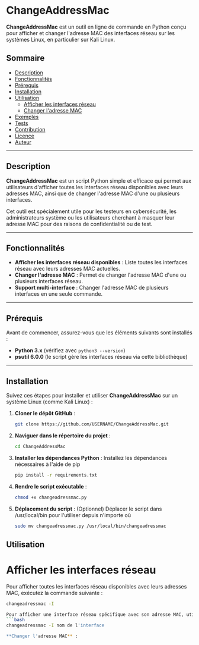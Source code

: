 # ChangeAddressMac

**ChangeAddressMac** est un outil en ligne de commande en Python conçu pour afficher et changer l'adresse MAC des interfaces réseau sur les systèmes Linux, en particulier sur Kali Linux.

## Sommaire
- [Description](#description)
- [Fonctionnalités](#fonctionnalités)
- [Prérequis](#prérequis)
- [Installation](#installation)
- [Utilisation](#utilisation)
    - [Afficher les interfaces réseau](#afficher-les-interfaces-réseau)
    - [Changer l'adresse MAC](#changer-ladresse-mac)
- [Exemples](#exemples)
- [Tests](#tests)
- [Contribution](#contribution)
- [Licence](#licence)
- [Auteur](#auteur)

---

## Description

**ChangeAddressMac** est un script Python simple et efficace qui permet aux utilisateurs d'afficher toutes les interfaces réseau disponibles avec leurs adresses MAC, ainsi que de changer l'adresse MAC d'une ou plusieurs interfaces.

Cet outil est spécialement utile pour les testeurs en cybersécurité, les administrateurs système ou les utilisateurs cherchant à masquer leur adresse MAC pour des raisons de confidentialité ou de test.

---

## Fonctionnalités

- **Afficher les interfaces réseau disponibles** : Liste toutes les interfaces réseau avec leurs adresses MAC actuelles.
- **Changer l'adresse MAC** : Permet de changer l'adresse MAC d'une ou plusieurs interfaces réseau.
- **Support multi-interface** : Changer l'adresse MAC de plusieurs interfaces en une seule commande.

---

## Prérequis

Avant de commencer, assurez-vous que les éléments suivants sont installés :

- **Python 3.x** (vérifiez avec `python3 --version`)
- **psutil 6.0.0** (le script gère les interfaces réseau via cette bibliothèque)

---

## Installation

Suivez ces étapes pour installer et utiliser **ChangeAddressMac** sur un système Linux (comme Kali Linux) :

1. **Cloner le dépôt GitHub** :
   
   ```bash
   git clone https://github.com/USERNAME/ChangeAddressMac.git
2. **Naviguer dans le répertoire du projet** :
   ```bash
   cd ChangeAddressMac
3. **Installer les dépendances Python** :
   Installez les dépendances nécessaires à l'aide de pip
   ```bash
   pip install -r requirements.txt
4. **Rendre le script exécutable** :
   ```bash
   chmod +x changeadressmac.py
5. **Déplacement du script** :
   (Optionnel) Déplacer le script dans /usr/local/bin pour l'utiliser depuis n'importe où
   ```bash
   sudo mv changeadressmac.py /usr/local/bin/changeadressmac

## Utilisation
# Afficher les interfaces réseau

Pour afficher toutes les interfaces réseau disponibles avec leurs adresses MAC, exécutez la commande suivante :
```bash
changeadressmac -I

Pour afficher une interface réseau spécifique avec son adresse MAC, utilisez :
```bash
changeadressmac -I nom de l'interface

**Changer l'adresse MAC** :

